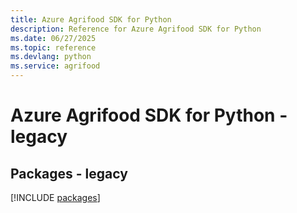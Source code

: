 ```yaml
---
title: Azure Agrifood SDK for Python
description: Reference for Azure Agrifood SDK for Python
ms.date: 06/27/2025
ms.topic: reference
ms.devlang: python
ms.service: agrifood
---
```

# Azure Agrifood SDK for Python - legacy
## Packages - legacy
[!INCLUDE [packages](agrifood-index.md)]